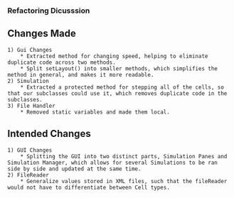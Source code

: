 ### Refactoring Dicusssion

## Changes Made
    1) Gui Changes
        * Extracted method for changing speed, helping to eliminate duplicate code across two methods.
        * Split setLayout() into smaller methods, which simplifies the method in general, and makes it more readable. 
    2) Simulation
        * Extracted a protected method for stepping all of the cells, so that our subclasses could use it, which removes duplicate code in the subclasses.
    3) File Handler
        * Removed static variables and made them local.

## Intended Changes
    1) GUI Changes
        * Splitting the GUI into two distinct parts, Simulation Panes and Simulation Manager, which allows for several Simulations to be ran side by side and updated at the same time.
    2) FileReader
        * Generalize values stored in XML files, such that the fileReader would not have to differentiate between Cell types.
        
